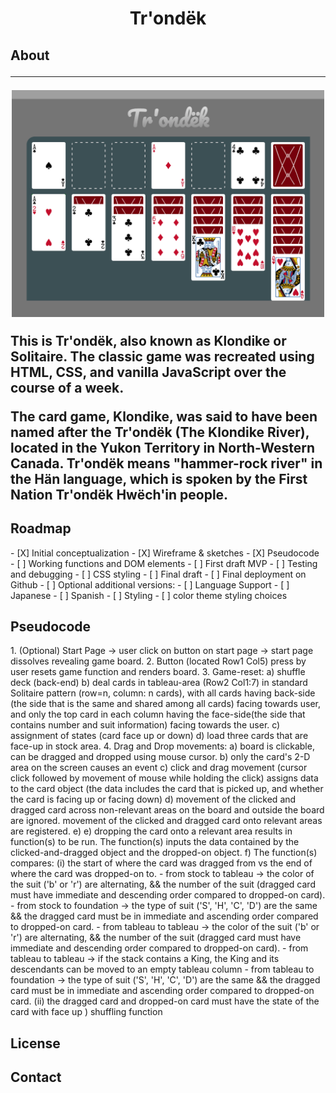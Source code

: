 <h1 align="center"> Tr'ondëk </h1>

<h2>About
<hr>
<div align="center"> <img src="README_files/prototype-01.png" width='500'></div>

This is Tr'ondëk, also known as Klondike or Solitaire. 
The classic game was recreated using HTML, CSS, and vanilla JavaScript over the course of a week. 

The card game, Klondike, was said to have been named after the Tr'ondëk (The Klondike River), located in the Yukon Territory in North-Western Canada. 
Tr'ondëk means "hammer-rock river" in the Hän language, which is spoken by the First Nation Tr'ondëk Hwëch'in people. 

<h2>Roadmap</h2>
- [X] Initial conceptualization 
- [X] Wireframe & sketches
- [X] Pseudocode
- [ ] Working functions and DOM elements
- [ ] First draft MVP
- [ ] Testing and debugging
- [ ] CSS styling
- [ ] Final draft
- [ ] Final deployment on Github
- [ ] Optional additional versions:
    - [ ] Language Support
      - [ ] Japanese
      - [ ] Spanish  
    - [ ] Styling
      - [ ] color theme styling choices

<h2>Pseudocode</h2>
1. (Optional) Start Page -> user click on button on start page -> start page dissolves revealing game board.
2. Button (located Row1 Col5) press by user resets game function and renders board.
3. Game-reset: 
    a) shuffle deck (back-end)
    b) deal cards in tableau-area (Row2 Col1:7) in standard Solitaire pattern (row=n, column: n cards), with all cards having back-side (the side that is the same and shared among all cards) facing towards user, and only the top card in each column having the face-side(the side that contains number and suit information) facing towards the user. 
    c) assignment of states (card face up or down)
    d) load three cards that are face-up in stock area.
4. Drag and Drop movements:
    a) board is clickable, can be dragged and dropped using mouse cursor.
    b) only the card's 2-D area on the screen causes an event 
    c) click and drag movement (cursor click followed by movement of mouse while holding the click) assigns data to the card object (the data includes the card that is picked up, and whether the card is facing up or facing down)
    d) movement of the clicked and dragged card across non-relevant areas on the board and outside the board are ignored. movement of the clicked and dragged card onto relevant areas are registered. 
    e) 
    e) dropping the card onto a relevant area results in function(s) to be run. The function(s) inputs the data contained by the clicked-and-dragged object and the dropped-on object. 
    f) The function(s) compares:
        (i) the start of where the card was dragged from vs the end of where the card was dropped-on to. 
            - from stock to tableau -> the color of the suit ('b' or 'r') are alternating, && the number of the suit (dragged card must have immediate and descending order compared to dropped-on card).
            - from stock to foundation -> the type of suit ('S', 'H', 'C', 'D') are the same && the dragged card must be in immediate and ascending order compared to dropped-on card.
            - from tableau to tableau -> the color of the suit ('b' or 'r') are alternating, && the number of the suit (dragged card must have immediate and descending order compared to dropped-on card).
            - from tableau to tableau -> if the stack contains a King, the King and its descendants can be moved to an empty tableau column 
            - from tableau to foundation -> the type of suit ('S', 'H', 'C', 'D') are the same && the dragged card must be in immediate and ascending order compared to dropped-on card.
        (ii) the dragged card and dropped-on card must have the state of the card with face up
  ) shuffling function  


<h2>License</h2>

<h2>Contact</h2>

